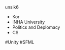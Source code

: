 unsik6
- Kor
- INHA University
- Politics and Deplomacy
- CS

#Unity
#SFML

<!---
Unsik6/Unsik6 is a ✨ special ✨ repository because its `README.md` (this file) appears on your GitHub profile.
You can click the Preview link to take a look at your changes.
--->
